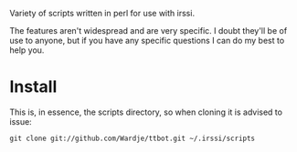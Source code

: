 Variety of scripts written in perl for use with irssi.

The features aren't widespread and are very specific. I doubt they'll be of use to anyone, but if you have any specific questions I can do my best to help you.

# Install

This is, in essence, the scripts directory, so when cloning it is
advised to issue:

    git clone git://github.com/Wardje/ttbot.git ~/.irssi/scripts

